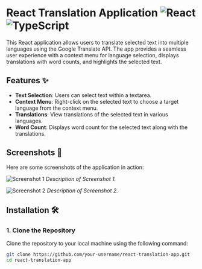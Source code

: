 # React Translation Application ![React](https://img.shields.io/badge/React-61DAFB?style=flat&logo=react&logoColor=black) ![TypeScript](https://img.shields.io/badge/TypeScript-3178C6?style=flat&logo=typescript&logoColor=white)

This React application allows users to translate selected text into multiple languages using the Google Translate API. The app provides a seamless user experience with a context menu for language selection, displays translations with word counts, and highlights the selected text.

## Features ✨

- **Text Selection**: Users can select text within a textarea.
- **Context Menu**: Right-click on the selected text to choose a target language from the context menu.
- **Translations**: View translations of the selected text in various languages.
- **Word Count**: Displays word count for the selected text along with the translations.

## Screenshots 📸

Here are some screenshots of the application in action:

![Screenshot 1](path/to/your/screenshot1.png)
*Description of Screenshot 1.*

![Screenshot 2](path/to/your/screenshot2.png)
*Description of Screenshot 2.*

## Installation 🛠️

### 1. Clone the Repository

Clone the repository to your local machine using the following command:

```bash
git clone https://github.com/your-username/react-translation-app.git
cd react-translation-app
